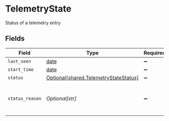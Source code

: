 # TelemetryState

Status of a telemetry entry


## Fields

| Field                                                                                | Type                                                                                 | Required                                                                             | Description                                                                          |
| ------------------------------------------------------------------------------------ | ------------------------------------------------------------------------------------ | ------------------------------------------------------------------------------------ | ------------------------------------------------------------------------------------ |
| `last_seen`                                                                          | [date](https://docs.python.org/3/library/datetime.html#date-objects)                 | :heavy_minus_sign:                                                                   | N/A                                                                                  |
| `start_time`                                                                         | [date](https://docs.python.org/3/library/datetime.html#date-objects)                 | :heavy_minus_sign:                                                                   | N/A                                                                                  |
| `status`                                                                             | [Optional[shared.TelemetryStateStatus]](../../models/shared/telemetrystatestatus.md) | :heavy_minus_sign:                                                                   | N/A                                                                                  |
| `status_reason`                                                                      | *Optional[str]*                                                                      | :heavy_minus_sign:                                                                   | will be populate only when status is unhealthy                                       |